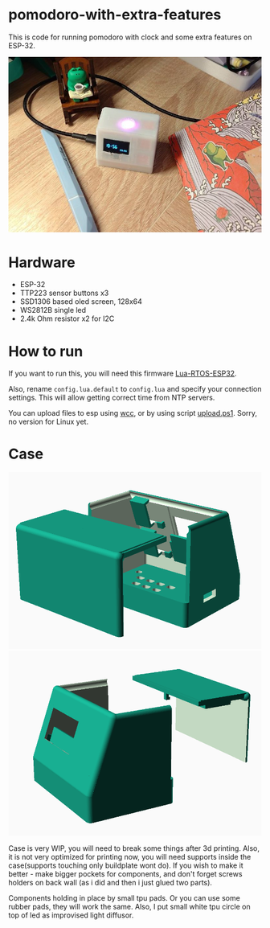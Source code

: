 # pomodoro-with-extra-features

This is code for running pomodoro with clock and some extra features on ESP-32.

![main image](image.jpg)

# Hardware

* ESP-32
* TTP223 sensor buttons x3
* SSD1306 based oled screen, 128x64
* WS2812B single led
* 2.4k Ohm resistor x2 for I2C

# How to run

If you want to run this, you will need this firmware [Lua-RTOS-ESP32](https://github.com/whitecatboard/Lua-RTOS-ESP32).

Also, rename `config.lua.default` to `config.lua` and specify your connection settings. This will allow getting correct time from NTP servers.

You can upload files to esp using [wcc](https://github.com/whitecatboard/Lua-RTOS-ESP32/wiki/How-to-transfer-files), or by using script [upload.ps1](upload.ps1). Sorry, no version for Linux yet.

# Case

![case1](case1.png)
![case2](case2.png)


Case is very WIP, you will need to break some things after 3d printing. Also, it is not very optimized for printing now, you will need supports inside the case(supports touching only buildplate wont do). If you wish to make it better - make bigger pockets for components, and don't forget screws holders on back wall (as i did and then i just glued two parts).

Components holding in place by small tpu pads. Or you can use some rubber pads, they will work the same. Also, I put small white tpu circle on top of led as improvised light diffusor.